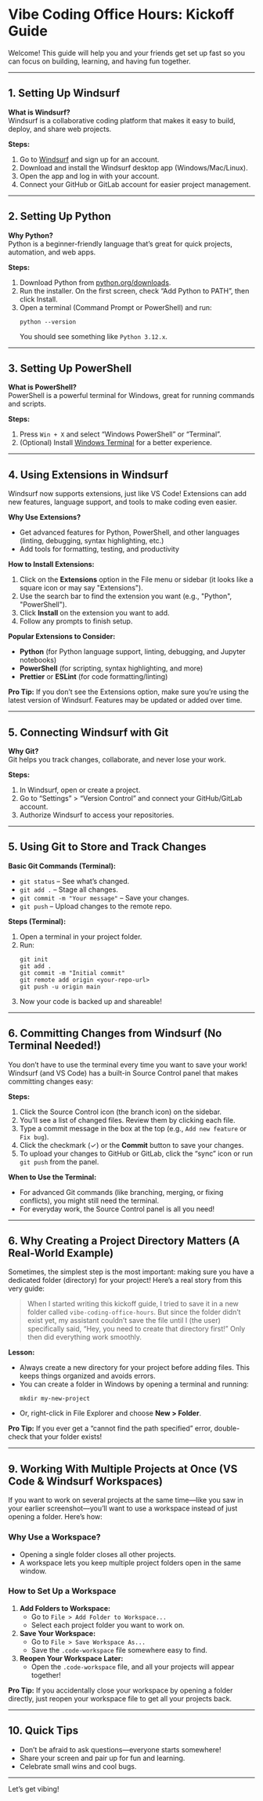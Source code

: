 # Vibe Coding Office Hours: Kickoff Guide

Welcome! This guide will help you and your friends get set up fast so you can focus on building, learning, and having fun together.

---

## 1. Setting Up Windsurf

**What is Windsurf?**  
Windsurf is a collaborative coding platform that makes it easy to build, deploy, and share web projects.

**Steps:**
1. Go to [Windsurf](https://windsurf.ai) and sign up for an account.
2. Download and install the Windsurf desktop app (Windows/Mac/Linux).
3. Open the app and log in with your account.
4. Connect your GitHub or GitLab account for easier project management.

---

## 2. Setting Up Python

**Why Python?**  
Python is a beginner-friendly language that’s great for quick projects, automation, and web apps.

**Steps:**
1. Download Python from [python.org/downloads](https://python.org/downloads).
2. Run the installer. On the first screen, check “Add Python to PATH”, then click Install.
3. Open a terminal (Command Prompt or PowerShell) and run:  
   ```
   python --version
   ```
   You should see something like `Python 3.12.x`.

---

## 3. Setting Up PowerShell

**What is PowerShell?**  
PowerShell is a powerful terminal for Windows, great for running commands and scripts.

**Steps:**
1. Press `Win + X` and select “Windows PowerShell” or “Terminal”.
2. (Optional) Install [Windows Terminal](https://aka.ms/terminal) for a better experience.

---

## 4. Using Extensions in Windsurf

Windsurf now supports extensions, just like VS Code! Extensions can add new features, language support, and tools to make coding even easier.

**Why Use Extensions?**
- Get advanced features for Python, PowerShell, and other languages (linting, debugging, syntax highlighting, etc.)
- Add tools for formatting, testing, and productivity

**How to Install Extensions:**
1. Click on the **Extensions** option in the File menu or sidebar (it looks like a square icon or may say "Extensions").
2. Use the search bar to find the extension you want (e.g., "Python", "PowerShell").
3. Click **Install** on the extension you want to add.
4. Follow any prompts to finish setup.

**Popular Extensions to Consider:**
- **Python** (for Python language support, linting, debugging, and Jupyter notebooks)
- **PowerShell** (for scripting, syntax highlighting, and more)
- **Prettier** or **ESLint** (for code formatting/linting)

**Pro Tip:**
If you don’t see the Extensions option, make sure you’re using the latest version of Windsurf. Features may be updated or added over time.

---

## 5. Connecting Windsurf with Git

**Why Git?**  
Git helps you track changes, collaborate, and never lose your work.

**Steps:**
1. In Windsurf, open or create a project.
2. Go to “Settings” > “Version Control” and connect your GitHub/GitLab account.
3. Authorize Windsurf to access your repositories.

---

## 5. Using Git to Store and Track Changes

**Basic Git Commands (Terminal):**
- `git status` – See what’s changed.
- `git add .` – Stage all changes.
- `git commit -m "Your message"` – Save your changes.
- `git push` – Upload changes to the remote repo.

**Steps (Terminal):**
1. Open a terminal in your project folder.
2. Run:
   ```
   git init
   git add .
   git commit -m "Initial commit"
   git remote add origin <your-repo-url>
   git push -u origin main
   ```
3. Now your code is backed up and shareable!

---

## 6. Committing Changes from Windsurf (No Terminal Needed!)

You don’t have to use the terminal every time you want to save your work! Windsurf (and VS Code) has a built-in Source Control panel that makes committing changes easy:

**Steps:**
1. Click the Source Control icon (the branch icon) on the sidebar.
2. You’ll see a list of changed files. Review them by clicking each file.
3. Type a commit message in the box at the top (e.g., `Add new feature` or `Fix bug`).
4. Click the checkmark (✓) or the **Commit** button to save your changes.
5. To upload your changes to GitHub or GitLab, click the “sync” icon or run `git push` from the panel.

**When to Use the Terminal:**
- For advanced Git commands (like branching, merging, or fixing conflicts), you might still need the terminal.
- For everyday work, the Source Control panel is all you need!

---


## 6. Why Creating a Project Directory Matters (A Real-World Example)

Sometimes, the simplest step is the most important: making sure you have a dedicated folder (directory) for your project! Here’s a real story from this very guide:

> When I started writing this kickoff guide, I tried to save it in a new folder called `vibe-coding-office-hours`. But since the folder didn’t exist yet, my assistant couldn’t save the file until I (the user) specifically said, “Hey, you need to create that directory first!” Only then did everything work smoothly.

**Lesson:**
- Always create a new directory for your project before adding files. This keeps things organized and avoids errors.
- You can create a folder in Windows by opening a terminal and running:
  ```
  mkdir my-new-project
  ```
- Or, right-click in File Explorer and choose **New > Folder**.

**Pro Tip:**
If you ever get a “cannot find the path specified” error, double-check that your folder exists!

---

## 9. Working With Multiple Projects at Once (VS Code & Windsurf Workspaces)

If you want to work on several projects at the same time—like you saw in your earlier screenshot—you’ll want to use a workspace instead of just opening a folder. Here’s how:

### Why Use a Workspace?
- Opening a single folder closes all other projects.
- A workspace lets you keep multiple project folders open in the same window.

### How to Set Up a Workspace
1. **Add Folders to Workspace:**
   - Go to `File > Add Folder to Workspace...`
   - Select each project folder you want to work on.
2. **Save Your Workspace:**
   - Go to `File > Save Workspace As...`
   - Save the `.code-workspace` file somewhere easy to find.
3. **Reopen Your Workspace Later:**
   - Open the `.code-workspace` file, and all your projects will appear together!

**Pro Tip:**
If you accidentally close your workspace by opening a folder directly, just reopen your workspace file to get all your projects back.

---

## 10. Quick Tips

- Don’t be afraid to ask questions—everyone starts somewhere!
- Share your screen and pair up for fun and learning.
- Celebrate small wins and cool bugs.

---

Let’s get vibing!
